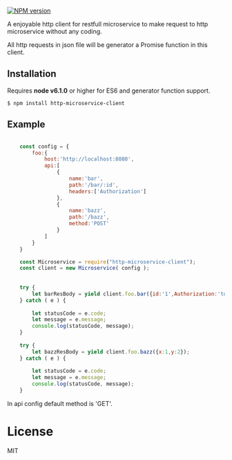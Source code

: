
  [![NPM version][npm-image]][npm-url]

  A enjoyable http client for restfull microservice to make request to http microservice without any coding.
  
  All http requests in json file will be generator a Promise function in this client. 

## Installation

 Requires __node v6.1.0__ or higher for ES6 and generator function support.

```
$ npm install http-microservice-client
```

## Example

```js

    const config = {
        foo:{
            host:'http://localhost:8080',
            api:[
                {
                    name:'bar',
                    path:'/bar/:id',
                    headers:['Authorization']
                },
                {
                    name:'bazz',
                    path:'/bazz',
                    method:'POST'
                }
            ]
        }
    }

    const Microservice = require("http-microservice-client");
    const client = new Microservice( config );
    
    
    try {
        let barResBody = yield client.foo.bar({id:'1',Authorization:'token'})
    } catch ( e ) {
    
        let statusCode = e.code;
        let message = e.message;
        console.log(statusCode, message);
    }
    
    try {
        let bazzResBody = yield client.foo.bazz({x:1,y:2});
    } catch ( e ) {
    
        let statusCode = e.code;
        let message = e.message;
        console.log(statusCode, message);
    }

```
  In api config default method is 'GET'. 

# License
  
  MIT

[npm-image]: https://img.shields.io/npm/v/http-microservice-client.svg?style=flat
[npm-url]: https://www.npmjs.com/package/http-microservice-client
